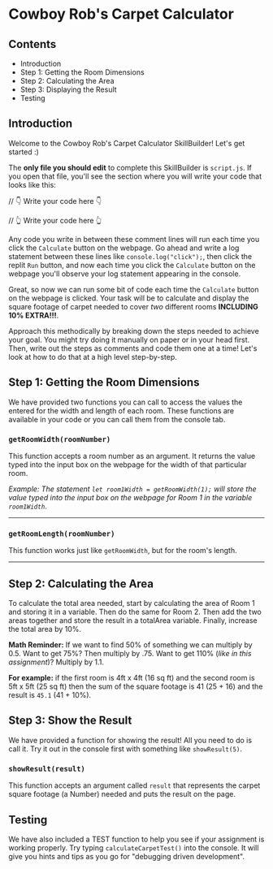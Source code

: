 # Cowboy Rob's Carpet Calculator
## Contents
- Introduction
- Step 1: Getting the Room Dimensions
- Step 2: Calculating the Area
- Step 3: Displaying the Result
- Testing

## Introduction
Welcome to the Cowboy Rob's Carpet Calculator SkillBuilder! Let's get started :)

The **only file you should edit** to complete this SkillBuilder is `script.js`. If you open that file, you'll see the section where you will write your code that looks like this:

// 👇 Write your code here 👇

// 👆 Write your code here 👆

Any code you write in between these comment lines will run each time you click the `Calculate` button on the webpage.  Go ahead and write a log statement between these lines like `console.log("click");`, then click the replit `Run` button, and now each time you click the `Calculate` button on the webpage you'll observe your log statement appearing in the console.

Great, so now we can run some bit of code each time the `Calculate` button on the webpage is clicked. Your task will be to calculate and display the square footage of carpet needed to cover *two* different rooms **INCLUDING 10% EXTRA!!!**. 

Approach this methodically by breaking down the steps needed to achieve your goal. You might try doing it manually on paper or in your head first. Then, write out the steps as comments and code them one at a time! Let's look at how to do that at a high level step-by-step.

## Step 1: Getting the Room Dimensions

We have provided two functions you can call to access the values the entered for the width and length of each room.  These functions are available in your code or you can call them from the console tab.

### `getRoomWidth(roomNumber)`
This function accepts a room number as an argument. It returns the value typed into the input box on the webpage for the width of that particular room.

*Example: The statement *`let room1Width = getRoomWidth(1);`* will store the value typed into the input box on the webpage for Room 1 in the variable `room1Width`*.
<hr>

### `getRoomLength(roomNumber)`
This function works just like `getRoomWidth`, but for the room's length.
<hr>

## Step 2: Calculating the Area

To calculate the total area needed, start by calculating the area of Room 1 and storing it in a variable. Then do the same for Room 2.  Then add the two areas together and store the result in a totalArea variable. Finally, increase the total area by 10%.

**Math Reminder:** If we want to find 50% of something we can multiply by 0.5. Want to get 75%? Then multiply by .75. Want to get 110% (_like in this assignment_)? Multiply by 1.1.  

**For example:** if the first room is 4ft x 4ft (16 sq ft) and the second room is 5ft x 5ft (25 sq ft) then the sum of the square footage is 41 (25 + 16) and the result is `45.1` (41 + 10%).

## Step 3: Show the Result

We have provided a function for showing the result!  All you need to do is call it.  Try it out in the console first with something like `showResult(5)`.

### `showResult(result)`
This function accepts an argument called `result` that represents the carpet square footage (a Number) needed and puts the result on the page.

## Testing
We have also included a TEST function to help you see if your assignment is working properly. Try typing `calculateCarpetTest()` into the console. It will give you hints and tips as you go for "debugging driven development".